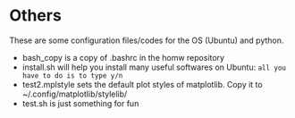 # Others

These are some configuration files/codes for the OS (Ubuntu) and python.

- bash_copy is a copy of .bashrc in the homw repository
- install.sh will help you install many useful softwares on Ubuntu: `all you have to do is to type y/n`
- test2.mplstyle sets the default plot styles of matplotlib. Copy it to ~/.config/matplotlib/stylelib/
- test.sh is just something for fun
